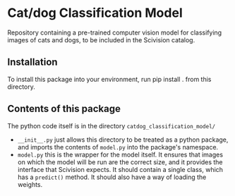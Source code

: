 # Cat/dog Classification Model

Repository containing a pre-trained computer vision model for classifying images of cats and dogs, to be included in the Scivision catalog.

## Installation

To install this package into your environment, run pip install . from this directory.

## Contents of this package

The python code itself is in the directory `catdog_classification_model/`

- `__init__.py` just allows this directory to be treated as a python package, and imports the contents of `model.py` into the package's namespace.
- `model.py` this is the wrapper for the model itself. It ensures that images on which the model will be run are the correct size, and it provides the interface that Scivision expects. It should contain a single class, which has a `predict()` method. It should also have a way of loading the weights.
